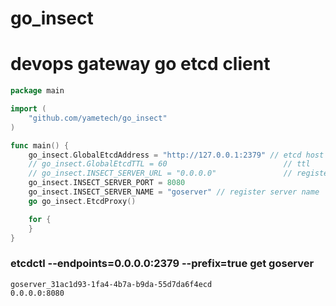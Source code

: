 # go_insect
# devops gateway go etcd client

```go
package main

import (
	"github.com/yametech/go_insect"
)

func main() {
	go_insect.GlobalEtcdAddress = "http://127.0.0.1:2379" // etcd host
	// go_insect.GlobalEtcdTTL = 60                          // ttl
	// go_insect.INSECT_SERVER_URL = "0.0.0.0"               // register server host
	go_insect.INSECT_SERVER_PORT = 8080
	go_insect.INSECT_SERVER_NAME = "goserver" // register server name
	go go_insect.EtcdProxy()

	for {
	}
}
```

### etcdctl --endpoints=0.0.0.0:2379 --prefix=true get goserver
```
goserver_31ac1d93-1fa4-4b7a-b9da-55d7da6f4ecd
0.0.0.0:8080
```